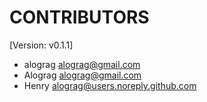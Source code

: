 # CONTRIBUTORS

[Version: v0.1.1]

- alograg <alograg@gmail.com>
- Alograg <alograg@gmail.com>
- Henry <alograg@users.noreply.github.com>
